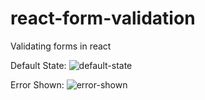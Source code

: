 # react-form-validation
Validating forms in react

Default State:
![default-state](https://github.com/jovenne/react-form-validation/blob/master/default-state.png)

Error Shown:
![error-shown](https://github.com/jovenne/react-form-validation/blob/master/error-shown.png)
 
      
